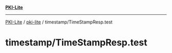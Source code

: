 [**PKI-Lite**](../../../README.md)

---

[PKI-Lite](../../../README.md) / [pki-lite](../../README.md) / timestamp/TimeStampResp.test

# timestamp/TimeStampResp.test
